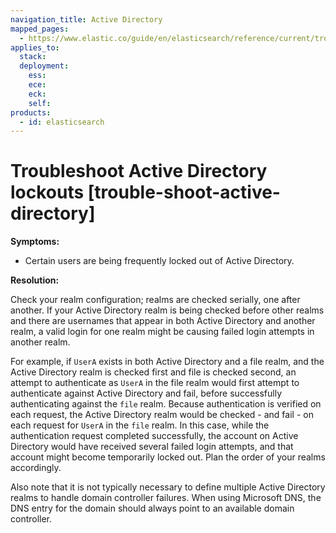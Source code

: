 ```yaml
---
navigation_title: Active Directory
mapped_pages:
  - https://www.elastic.co/guide/en/elasticsearch/reference/current/trouble-shoot-active-directory.html
applies_to:
  stack:
  deployment:
    ess:
    ece:
    eck:
    self:
products:
  - id: elasticsearch
---
```


# Troubleshoot Active Directory lockouts [trouble-shoot-active-directory]

**Symptoms:**

* Certain users are being frequently locked out of Active Directory.

**Resolution:**

Check your realm configuration; realms are checked serially, one after another. If your Active Directory realm is being checked before other realms and there are usernames that appear in both Active Directory and another realm, a valid login for one realm might be causing failed login attempts in another realm.

For example, if `UserA` exists in both Active Directory and a file realm, and the Active Directory realm is checked first and file is checked second, an attempt to authenticate as `UserA` in the file realm would first attempt to authenticate against Active Directory and fail, before successfully authenticating against the `file` realm. Because authentication is verified on each request, the Active Directory realm would be checked - and fail - on each request for `UserA` in the `file` realm. In this case, while the authentication request completed successfully, the account on Active Directory would have received several failed login attempts, and that account might become temporarily locked out. Plan the order of your realms accordingly.

Also note that it is not typically necessary to define multiple Active Directory realms to handle domain controller failures. When using Microsoft DNS, the DNS entry for the domain should always point to an available domain controller.

